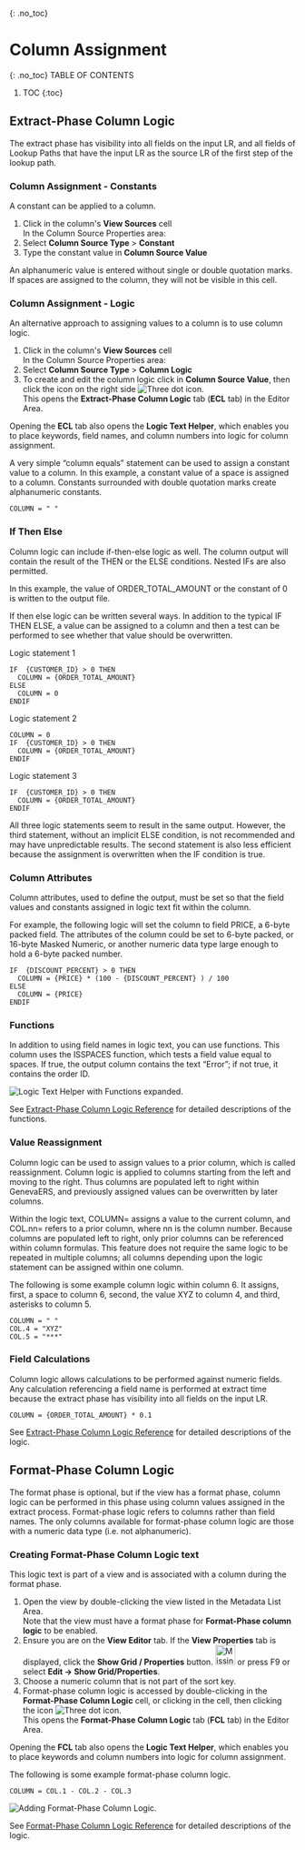 {: .no_toc}
# Column Assignment

{: .no_toc}
TABLE OF CONTENTS 
1. TOC
{:toc}  


## Extract-Phase Column Logic

The extract phase has visibility into all fields on the input LR, and all fields of Lookup Paths that have the input LR as the source LR of the first step of the lookup path.

### Column Assignment - Constants

A constant can be applied to a column.  

1. Click in the column's **View Sources** cell  
  In the Column Source Properties area:
2. Select **Column Source Type** > **Constant** 
3. Type the constant value in **Column Source Value**

An alphanumeric value is entered without single or double quotation marks. If spaces are assigned to the column, they will not be visible in this cell. 

### Column Assignment - Logic

An alternative approach to assigning values to a column is to use column logic. 

1. Click in the column's **View Sources** cell  
  In the Column Source Properties area:
2. Select **Column Source Type** > **Column Logic** 
3. To create and edit the column logic click in **Column Source Value**, then click the icon on the right side ![Three dot icon](../images/Icon_Three_Dots_01.gif).  
This opens the **Extract-Phase Column Logic** tab (**ECL** tab) in the Editor Area.  
  
Opening the **ECL** tab also opens the **Logic Text Helper**, which enables you to place keywords, field names, and column numbers into logic for column assignment.  

A very simple “column equals” statement can be used to assign a constant value to a column. In this example, a constant value of a space is assigned to a column. Constants surrounded with double quotation marks create alphanumeric constants.

    COLUMN = " "

### If Then Else

Column logic can include if-then-else logic as well. The column output will contain the result of the THEN or the ELSE conditions. Nested IFs are also permitted.

In this example, the value of ORDER_TOTAL_AMOUNT or the constant of 0 is written to the output file.

If then else logic can be written several ways. In addition to the typical IF THEN ELSE, a value can be assigned to a column and then a test can be performed to see whether that value should be overwritten.  

Logic statement 1

    IF  {CUSTOMER_ID} > 0 THEN
      COLUMN = {ORDER_TOTAL_AMOUNT}
    ELSE
      COLUMN = 0
    ENDIF  

Logic statement 2   

    COLUMN = 0
    IF  {CUSTOMER_ID} > 0 THEN
      COLUMN = {ORDER_TOTAL_AMOUNT}
    ENDIF

Logic statement 3 

    IF  {CUSTOMER_ID} > 0 THEN
      COLUMN = {ORDER_TOTAL_AMOUNT}
    ENDIF


All three logic statements seem to result in the same output. However, the third statement, without an implicit ELSE condition, is not recommended and may have unpredictable results. The second statement is also less efficient because the assignment is overwritten when the IF condition is true.


### Column Attributes

Column attributes, used to define the output, must be set so that the field values and constants assigned in logic text fit within the column.

For example, the following logic will set the column to field PRICE, a 6-byte packed field. The attributes of the column could be set to 6-byte packed, or 16-byte Masked Numeric, or another numeric data type large enough to hold a 6-byte packed number.

    IF  {DISCOUNT_PERCENT} > 0 THEN
      COLUMN = {PRICE} * (100 - {DISCOUNT_PERCENT} ) / 100
    ELSE
      COLUMN = {PRICE}
    ENDIF

### Functions

In addition to using field names in logic text, you can use functions. This column uses the ISSPACES function, which tests a field value equal to spaces. If true, the output column contains the text “Error”; if not true, it contains the order ID.

![Logic Text Helper with Functions expanded.](../images/LogicTextFunction.png)

See [Extract-Phase Column Logic Reference](../Reference/Workbench/LogicTextECLStatements.md#functions) for detailed descriptions of the functions.

### Value Reassignment

Column logic can be used to assign values to a prior column, which is called reassignment. Column logic is applied to columns starting from the left and moving to the right. Thus columns are populated left to right within GenevaERS, and previously assigned values can be overwritten by later columns.

Within the logic text, COLUMN= assigns a value to the current column, and COL.nn= refers to a prior column, where nn is the column number. Because columns are populated left to right, only prior columns can be referenced within column formulas. This feature does not require the same logic to be repeated in multiple columns; all columns depending upon the logic statement can be assigned within one column.

The following is some example column logic within column 6. It assigns, first, a space to column 6, second, the value XYZ to column 4, and third, asterisks to column 5.

    COLUMN = " "
    COL.4 = "XYZ"
    COL.5 = "***"

### Field Calculations

Column logic allows calculations to be performed against numeric fields. Any calculation referencing a field name is performed at extract time because the extract phase has visibility into all fields on the input LR.

    COLUMN = {ORDER_TOTAL_AMOUNT} * 0.1

See [Extract-Phase Column Logic Reference](../Reference/Workbench/LogicTextECLStatements.md) for detailed descriptions of the logic.

## Format-Phase Column Logic

The format phase is optional, but if the view has a format phase, column logic can be performed in this phase using column values assigned in the extract process.  Format-phase logic refers to columns rather than field names. The only columns available for format-phase column logic are those with a numeric data type (i.e. not alphanumeric).

### Creating Format-Phase Column Logic text

This logic text is part of a view and is associated with a column during the format phase.

1. Open the view by double-clicking the view listed in the Metadata List Area.  
Note that the view must have a format phase for **Format-Phase column logic** to be enabled.
2. Ensure you are on the **View Editor** tab. If the **View Properties** tab is displayed, click the **Show Grid / Properties** button. <img src="../images/Icon_Show_Grid_Props_01.gif" alt="Missing image" width="35" height="35"/> or press F9 or select **Edit -\> Show Grid/Properties**.
3. Choose a numeric column that is not part of the sort key. 
4. Format-phase column logic is accessed by double-clicking in the **Format-Phase Column Logic** cell, or clicking in the cell, then clicking the icon ![Three dot icon](../images/Icon_Three_Dots_01.gif).  
This opens the **Format-Phase Column Logic** tab (**FCL** tab) in the Editor Area.  
  
Opening the **FCL** tab also opens the **Logic Text Helper**, which enables you to place keywords and column numbers into logic for column assignment.  

The following is some example format-phase column logic. 

    COLUMN = COL.1 - COL.2 - COL.3
  
![Adding Format-Phase Column Logic.](../images/FormatColLogic3.png)

See [Format-Phase Column Logic Reference](../Reference/Workbench/LogicTextFCLStatements.md) for detailed descriptions of the logic.
